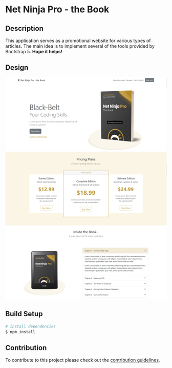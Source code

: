 # Net Ninja Pro - the Book
## Description

This application serves as a promotional website for various types of articles. The main idea is to implement several of the tools provided by Bootstrap 5.
**Hope it helps!**

## Design

![intro](assets/intro-image.png)
![pricing](assets/pricing-plans.jpg)
![details](assets/book-details.jpg)

## Build Setup

```bash
# install dependencies
$ npm install
```

## Contribution

To contribute to this project please check out the [contribution guidelines](https://github.com/YurisCodingClub/accessibility-mentor/blob/main/CONTRIBUTING.md).